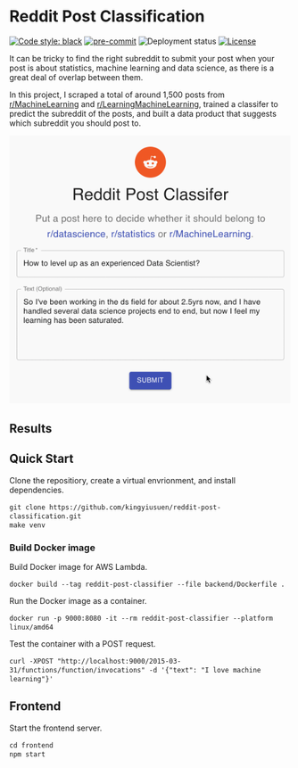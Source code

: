 # Reddit Post Classification

[![Code style: black](https://img.shields.io/badge/code%20style-black-000000.svg)](https://github.com/psf/black)
[![pre-commit](https://img.shields.io/badge/pre--commit-enabled-brightgreen?logo=pre-commit&logoColor=white)](https://github.com/kingyiusuen/reddit-post-classification/blob/master/.pre-commit-config.yaml)
![Deployment status](https://github.com/kingyiusuen/reddit-post-classification/actions/workflows/deployment.yml/badge.svg)
[![License](https://img.shields.io/github/license/kingyiusuen/reddit-post-classification)](https://github.com/kingyiusuen/reddit-post-classification/blob/master/LICENSE)

It can be tricky to find the right subreddit to submit your post when your post is about statistics, machine learning and data science, as there is a great deal of overlap between them.

In this project, I scraped a total of around 1,500 posts from [r/MachineLearning](https:/www.reddit.com/r/MachineLearning) and [r/LearningMachineLearning](https://www.reddit.com/r/learnmachinelearning), trained a classifer to predict the subreddit of the posts, and built a data product that suggests which subreddit you should post to.

![Screenshot](screenshot.gif)

## Results

## Quick Start

Clone the repositiory, create a virtual envrionment, and install dependencies.

```
git clone https://github.com/kingyiusuen/reddit-post-classification.git
make venv
```

### Build Docker image

Build Docker image for AWS Lambda.

```
docker build --tag reddit-post-classifier --file backend/Dockerfile .
```

Run the Docker image as a container.

```
docker run -p 9000:8080 -it --rm reddit-post-classifier --platform linux/amd64
```

Test the container with a POST request.

```
curl -XPOST "http://localhost:9000/2015-03-31/functions/function/invocations" -d '{"text": "I love machine learning"}'
```

## Frontend

Start the frontend server.

```
cd frontend
npm start
```

